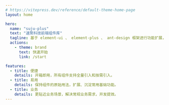 ```yaml
---
# https://vitepress.dev/reference/default-theme-home-page
layout: home

hero:
  name: "suju-plus"
  text: "速聚科技前端组件库"
  tagline: 基于 element-ui 、 element-plus 、 ant-design 框架进行功能扩展，提供更接近业务场景的组件。
  actions:
    - theme: brand
      text: 快速开始
      link: /start

features:
  - title: 便捷
    details: 开箱即用，所有组件支持全量引入和按需引入。
  - title: 易用
    details: 保持组件的原始用法，扩展、沉淀常用基础功能。
  - title: 业务
    details: 更贴近业务场景，解决常规业务需求，开发提效。
---
```

